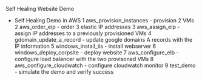 Self Healing Website Demo

* Self Healing Demo in AWS
1 aws_provision_instances - provision 2 VMs 
2 aws_order_eip - order 3 elastic IP addresses
3 aws_assign_eip - assign IP addresses to a previously provisioned VMs
4 gdomain_update_a_record - update google domains A records with the IP information
5 windows_install_iis - install webserver
6 windows_deploy_corpsite - deploy website
7 aws_configure_elb - configure load balancer with the two provisoned VMs
8 aws_configure_cloudwatch - configure cloudwatch monitor
9 test_demo - simulate the demo and verify success
